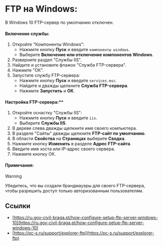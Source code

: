  

# FTP на Windows:

В Windows 10 FTP-сервер по умолчанию отключен.

#### Включение службы:
1. Откройте "Компоненты Windows":
    - Нажмите кнопку **Пуск** и введите `компоненты windows`.
    - Выберите **Включение или отключение компонентов Windows**.
2. Разверните раздел "Службы IIS".
3. Найдите и установите флажок "Служба FTP-сервера".
4. Нажмите "ОК".
5. Запустите службу FTP-сервера:
    - Нажмите кнопку **Пуск** и введите `services.msc`.
    - Найдите и дважды щелкните **Служба FTP-сервера**.
    - Нажмите **Запустить** и **ОК**.

#### Настройка FTP-сервера:**
1. Откройте оснастку "Службы IIS":
    - Нажмите кнопку **Пуск** и введите `iis`.
    - Выберите **Службы IIS**.
2. В дереве слева дважды щелкните имя своего компьютера.
3. В разделе "Сайты" дважды щелкните **FTP-сайт по умолчанию**.
4. В области **Свойства** на **Страницах** выберите **Сводка**.
5. Нажмите кнопку **Изменить** в разделе **Адрес FTP-сайта**.
6. Введите имя хоста или IP-адрес своего сервера.
7. Нажмите кнопку ОК.

#### Примечания:
>[!warning]
Убедитесь, что вы создали брандмауэры для своего FTP-сервера, чтобы разрешить доступ только авторизованным пользователям.

## Ссылки
- [https://ru.gov-civil-braga.pt/how-configure-setup-ftp-server-windows-10](https://ru.gov-civil-braga.pt/how-configure-setup-ftp-server-windows-10)
- [https://pc-s.ru/support/explorer-ftp](https://pc-s.ru/support/explorer-ftp)